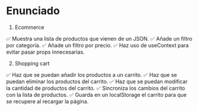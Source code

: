 # Enunciado

1. Ecommerce

✅ Muestra una lista de productos que vienen de un JSON.
✅ Añade un filtro por categoría.
✅ Añade un filtro por precio.
✅ Haz uso de useContext para evitar pasar props innecesarias.

2. Shopping cart

✅ Haz que se puedan añadir los productos a un carrito.
✅ Haz que se puedan eliminar los productos del carrito.
✅ Haz que se puedan modificar la cantidad de productos del carrito.
✅ Sincroniza los cambios del carrito con la lista de productos.
✅ Guarda en un localStorage el carrito para que se recupere al recargar la página.
